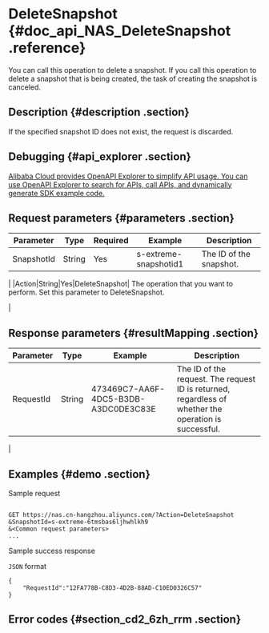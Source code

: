 # DeleteSnapshot {#doc_api_NAS_DeleteSnapshot .reference}

You can call this operation to delete a snapshot. If you call this operation to delete a snapshot that is being created, the task of creating the snapshot is canceled.

## Description {#description .section}

If the specified snapshot ID does not exist, the request is discarded.

## Debugging {#api_explorer .section}

[Alibaba Cloud provides OpenAPI Explorer to simplify API usage. You can use OpenAPI Explorer to search for APIs, call APIs, and dynamically generate SDK example code.](https://api.aliyun.com/#product=NAS&api=DeleteSnapshot&type=RPC&version=2017-06-26)

## Request parameters {#parameters .section}

|Parameter|Type|Required|Example|Description|
|---------|----|--------|-------|-----------|
|SnapshotId|String|Yes|s-extreme-snapshotid1| The ID of the snapshot.

 |
|Action|String|Yes|DeleteSnapshot| The operation that you want to perform. Set this parameter to DeleteSnapshot.

 |

## Response parameters {#resultMapping .section}

|Parameter|Type|Example|Description|
|---------|----|-------|-----------|
|RequestId|String|473469C7-AA6F-4DC5-B3DB-A3DC0DE3C83E| The ID of the request. The request ID is returned, regardless of whether the operation is successful.

 |

## Examples {#demo .section}

Sample request

``` {#request_demo}

GET https://nas.cn-hangzhou.aliyuncs.com/?Action=DeleteSnapshot
&SnapshotId=s-extreme-6tmsbas6ljhwhlkh9
&<Common request parameters>
...

```

Sample success response

`JSON` format

``` {#json_return_success_demo}
{
	"RequestId":"12FA778B-C8D3-4D2B-88AD-C10ED0326C57"
}
```

## Error codes {#section_cd2_6zh_rrm .section}

